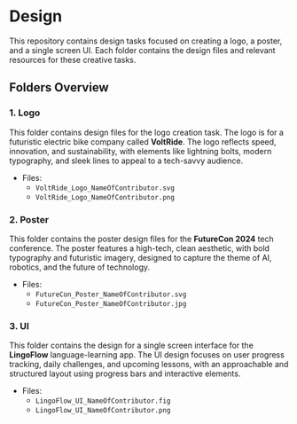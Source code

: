 # Design

This repository contains design tasks focused on creating a logo, a poster, and a single screen UI. Each folder contains the design files and relevant resources for these creative tasks.

## Folders Overview

### 1. **Logo**
This folder contains design files for the logo creation task. The logo is for a futuristic electric bike company called **VoltRide**. The logo reflects speed, innovation, and sustainability, with elements like lightning bolts, modern typography, and sleek lines to appeal to a tech-savvy audience.

- Files: 
  - `VoltRide_Logo_NameOfContributor.svg`
  - `VoltRide_Logo_NameOfContributor.png`

### 2. **Poster**
This folder contains the poster design files for the **FutureCon 2024** tech conference. The poster features a high-tech, clean aesthetic, with bold typography and futuristic imagery, designed to capture the theme of AI, robotics, and the future of technology.

- Files:
  - `FutureCon_Poster_NameOfContributor.svg`
  - `FutureCon_Poster_NameOfContributor.jpg`

### 3. **UI**
This folder contains the design for a single screen interface for the **LingoFlow** language-learning app. The UI design focuses on user progress tracking, daily challenges, and upcoming lessons, with an approachable and structured layout using progress bars and interactive elements.

- Files:
  - `LingoFlow_UI_NameOfContributor.fig`
  - `LingoFlow_UI_NameOfContributor.png`
